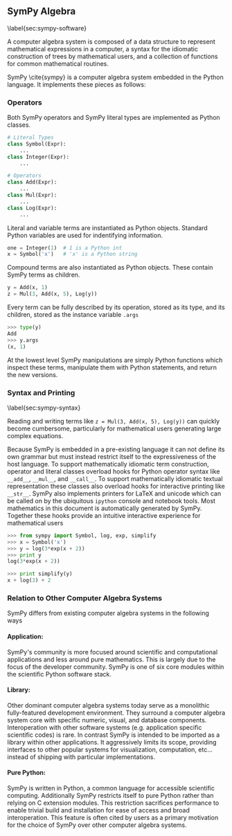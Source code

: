 
SymPy Algebra
-------------

\label{sec:sympy-software}

A computer algebra system is composed of a data structure to represent mathematical expressions in a computer, a syntax for the idiomatic construction of trees by mathematical users, and a collection of functions for common mathematical routines.

SymPy \cite{sympy} is a computer algebra system embedded in the Python language.  It implements these pieces as follows:

### Operators

Both SymPy operators and SymPy literal types are implemented as Python classes.

~~~~~~~~~~Python
# Literal Types
class Symbol(Expr):
    ...
class Integer(Expr):
    ...

# Operators
class Add(Expr):
    ...
class Mul(Expr):
    ...
class Log(Expr):
    ...
~~~~~~~~~~

Literal and variable terms are instantiated as Python objects.  Standard Python variables are used for indentifying information.

~~~~~~~~~~Python
one = Integer(1)  # 1 is a Python int
x = Symbol('x')   # 'x' is a Python string
~~~~~~~~~~

Compound terms are also instantiated as Python objects.  These contain SymPy terms as children.

~~~~~~~~~~Python
y = Add(x, 1)
z = Mul(3, Add(x, 5), Log(y))
~~~~~~~~~~

Every term can be fully described by its operation, stored as its type, and its children, stored as the instance variable `.args`

~~~~~~~~~~Python
>>> type(y)
Add
>>> y.args
(x, 1)
~~~~~~~~~~

At the lowest level SymPy manipulations are simply Python functions which inspect these terms, manipulate them with Python statements, and return the new versions.


### Syntax and Printing

\label{sec:sympy-syntax}

Reading and writing terms like `z = Mul(3, Add(x, 5), Log(y))` can quickly become cumbersome, particularly for mathematical users generating large complex equations.  

Because SymPy is embedded in a pre-existing language it can not define its own grammar but must instead restrict itself to the expressiveness of the host language.  To support mathematically idiomatic term construction, operator and literal classes overload hooks for Python operator syntax like `__add__`, `__mul__`, and `__call__`.  To support mathematically idiomatic textual representation these classes also overload hooks for interactive printing like `__str__`.  SymPy also implements printers for LaTeX and unicode which can be called on by the ubiquitous `ipython` console and notebook tools.  Most mathematics in this document is automatically generated by SymPy.  Together these hooks provide an intuitive interactive experience for mathematical users

~~~~~~~~~~Python
>>> from sympy import Symbol, log, exp, simplify
>>> x = Symbol('x')
>>> y = log(3*exp(x + 2))
>>> print y
log(3*exp(x + 2))

>>> print simplify(y)
x + log(3) + 2
~~~~~~~~~~

### Relation to Other Computer Algebra Systems 

SymPy differs from existing computer algebra systems in the following ways

#### Application:  

SymPy's community is more focused around scientific and computational applications and less around pure mathematics.  This is largely due to the focus of the developer community.  SymPy is one of six core modules within the scientific Python software stack.

#### Library:  

Other dominant computer algebra systems today serve as a monolithic fully-featured development environment.  They surround a computer algebra system core with specific numeric, visual, and database components.  Interoperation with other software systems (e.g. application specific scientific codes) is rare.  In contrast SymPy is intended to be imported as a library within other applications.  It aggressively limits its scope, providing interfaces to other popular systems for visualization, computation, etc... instead of shipping with particular implementations.

#### Pure Python: 

SymPy is written in Python, a common language for accessible scientific computing.  Additionally SymPy restricts itself to pure Python rather than relying on C extension modules.  This restriction sacrifices performance to enable trivial build and installation for ease of access and broad interoperation.  This feature is often cited by users as a primary motivation for the choice of SymPy over other computer algebra systems.
